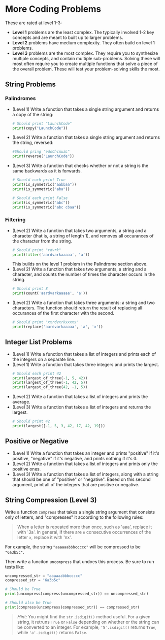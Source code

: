 # More Coding Problems

These are rated at level 1-3:

- **Level 1** problems are the least complex. The typically involved 1-2 key concepts and are meant to built up to larger problems.
- **Level 2** problems have medium complexity. They often build on level 1 problems.
- **Level 3** problems are the most complex. They require you to synthesize multiple concepts, and contain multiple sub-problems. Solving these will most often require you to create multiple functions that solve a piece of the overall problem. These will test your problem-solving skills the most.

## String Problems

### Palindromes

- (Level 1) Write a function that takes a single string argument and returns a copy of the string:
    ```python
    # Should print "LaunchCode"
    print(copy("LaunchCode"))
    ```
- (Level 2) Write a function that takes a single string argument and returns the string, reversed:
    ```python
    #Should pring "edoChcnuaL"
    print(reverse("LaunchCode"))
- (Level 3) Write a function that checks whether or not a string is the same backwards as it is forwards.
    ```python
    # Should each print True
    print(is_symmetric("aabbaa"))
    print(is_symmetric("aba"))

    # Should each print False
    print(is_symmetric("abc"))
    print(is_symmetric("abc cbaa"))
    ```

### Filtering

- (Level 2) Write a function that takes two arguments, a string and a character (that is, a string of length 1), and removes all occurances of the character from the string.
    ```python
    # Should print "rdvrk"
    print(filter('aardvarkaaaaa', 'a'))
    ```
    This builds on the level 1 problem in the Palindrome section above.
- (Level 2) Write a function that takes two arguments, a string and a character, and counts the number of times the character occurs in the string.
    ```python
    # Should print 8
    print(count('aardvarkaaaaa', 'a'))
    ```
- (Level 2) Write a function that takes three arguments: a string and two characters. The function should return the result of replacing all occurances of the first character with the second.
    ```python
    # Should print "xxrdvxrkxxxxx"
    print(replace('aardvarkaaaaa', 'a', 'x'))
    ```
## Integer List Problems

- (Level 1) Write a function that takes a list of integers and prints each of the integers on a separate line.
- (Level 1) Write a function that takes three integers and prints the largest.
    ```python
    # Should each print 42
    print(largest_of_three(-1, 5, 42))
    print(largest_of_three(-1, 42, 5))
    print(largest_of_three(42, -1, 5))
    ```
- (Level 2) Write a function that takes a list of integers and prints the average.
- (Level 3) Write a function that takes a list of integers and returns the largest.
    ```python
    # Should print 42
    print(largest([-1, 5, 3, 42, 17, 42, 19]))
    ```

## Positive or Negative

- (Level 1) Write a function that takes an integer and prints "positive" if it's positive, "negative" if it's negative, and prints nothing if it's 0.
- (Level 2) Write a function that takes a list of integers and prints only the positive ones.
- (Level 3) Write a function that takes a list of integers, along with a string that should be one of "positive" or "negative". Based on this second argument, print all of the integers that are positive or negative.

## String Compression (Level 3)

Write a function `compress` that takes a single string argument that consists only of letters, and "compresses" it according to the following rules:

> When a letter is repeated more than once, such as 'aaa', replace it with '3a'. In general, if there are `n` consecutive occurrences of the letter `x`, replace it with 'nx'.

For example, the string `"aaaaaabbbccccc"` will be compressed to be `"6a3b5c"`.

Then write a funciton `uncompress` that undoes this process. Be sure to run tests like:

```python
uncompressed_str = "aaaaaabbbccccc"
compressed_str = "6a3b5c"

# Should be True
print(uncompress(compress(uncompressed_str)) == uncompressed_str)

# Should also be True
print(compress(uncompress(compressed_str)) == compressed_str)
```

> _Hint:_ You might find the `str.isdigit()` method useful. For a given string, it retruns `True` or `False` depending on whether or the string can be converted to an integer. For example, `'5'.isdigit()` returns `True`, while `'a'.isdigit()` returns `False`.
